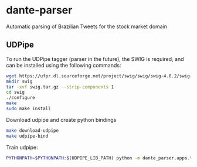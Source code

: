 # dante-parser
Automatic parsing of Brazilian Tweets for the stock market domain

## UDPipe

To run the UDPipe tagger (parser in the future), the SWIG is required, and can be installed using the following commands:

```bash
wget https://ufpr.dl.sourceforge.net/project/swig/swig/swig-4.0.2/swig-4.0.2.tar.gz -O swig.tar.gz
mkdir swig
tar -xvf swig.tar.gz --strip-components 1
cd swig
./configure
make
sudo make install
```

Download udpipe and create python bindings

```bash
make download-udpipe
make udpipe-bind
```

Train udpipe:

```bash
PYTHONPATH=$PYTHONPATH:$(UDPIPE_LIB_PATH) python -m dante_parser.apps.train_udpipe --all_data --datasets "treebank.conllu1"
```

